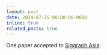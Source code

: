 ```yaml
---
layout: post
date: 2024-07-25 00:00:00-0000
inline: true
related_posts: true
---
```


One paper accepted to [Siggraph Asia](https://asia.siggraph.org/2024/).